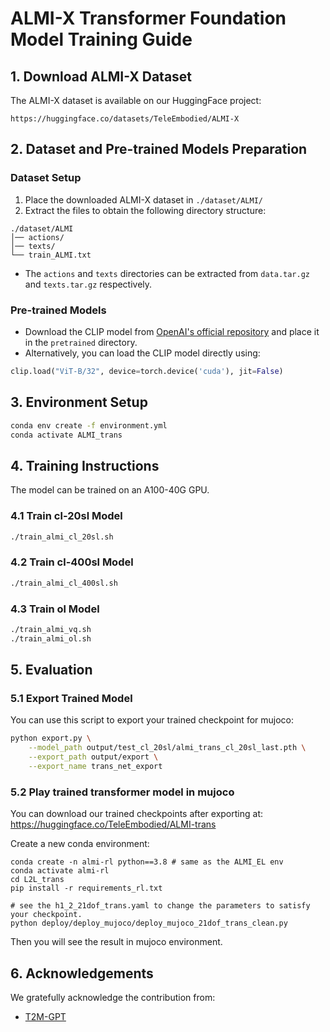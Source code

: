 # ALMI-X Transformer Foundation Model Training Guide  

## 1. Download ALMI-X Dataset  
The ALMI-X dataset is available on our HuggingFace project:  
```
https://huggingface.co/datasets/TeleEmbodied/ALMI-X
```

## 2. Dataset and Pre-trained Models Preparation  
### Dataset Setup  
1. Place the downloaded ALMI-X dataset in `./dataset/ALMI/`  
2. Extract the files to obtain the following directory structure:  
```
./dataset/ALMI  
│── actions/  
│── texts/  
└── train_ALMI.txt
```
- The `actions` and `texts` directories can be extracted from `data.tar.gz` and `texts.tar.gz` respectively.

### Pre-trained Models  
- Download the CLIP model from [OpenAI's official repository](https://github.com/openai/CLIP) and place it in the `pretrained` directory.  
- Alternatively, you can load the CLIP model directly using:  
```python
clip.load("ViT-B/32", device=torch.device('cuda'), jit=False)
```

## 3. Environment Setup  
```bash
conda env create -f environment.yml
conda activate ALMI_trans
```

## 4. Training Instructions  
The model can be trained on an A100-40G GPU.  

### 4.1 Train cl-20sl Model  
```bash
./train_almi_cl_20sl.sh
```

### 4.2 Train cl-400sl Model  
```bash
./train_almi_cl_400sl.sh
```

### 4.3 Train ol Model  
```bash
./train_almi_vq.sh
./train_almi_ol.sh
```

## 5. Evaluation  

### 5.1 Export Trained Model  

You can use this script to export your trained checkpoint for mujoco:

```bash
python export.py \
    --model_path output/test_cl_20sl/almi_trans_cl_20sl_last.pth \
    --export_path output/export \
    --export_name trans_net_export
```

### 5.2 Play trained transformer model in mujoco

You can download our trained checkpoints after exporting at: <https://huggingface.co/TeleEmbodied/ALMI-trans>

Create a new conda environment:
```
conda create -n almi-rl python==3.8 # same as the ALMI_EL env
conda activate almi-rl
cd L2L_trans
pip install -r requirements_rl.txt

# see the h1_2_21dof_trans.yaml to change the parameters to satisfy your checkpoint.
python deploy/deploy_mujoco/deploy_mujoco_21dof_trans_clean.py
```
Then you will see the result in mujoco environment.


## 6. Acknowledgements  
We gratefully acknowledge the contribution from:  
- [T2M-GPT](https://github.com/Mael-zys/T2M-GPT)